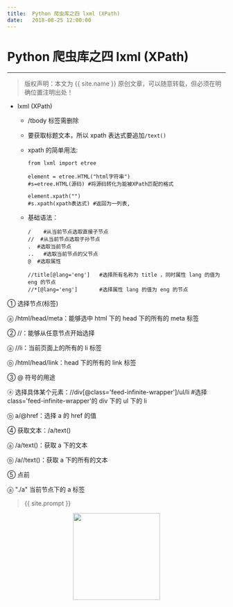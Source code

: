 ```yaml
---             
title:  Python 爬虫库之四 lxml (XPath)
date:   2018-08-25 12:00:00
---
```

# Python 爬虫库之四 lxml (XPath)

***
> 版权声明：本文为 {{ site.name }} 原创文章，可以随意转载，但必须在明确位置注明出处！

- lxml (XPath)

  - /tbody  标签需删除 

  - 要获取标题文本，所以 xpath 表达式要追加`/text() `

  - xpath 的简单用法:

    ```
    from lxml import etree
    
    element = etree.HTML("html字符串")
    #s=etree.HTML(源码) #将源码转化为能被XPath匹配的格式
    
    element.xpath("")
    #s.xpath(xpath表达式) #返回为一列表,
    ```

    

  - 基础语法：

  	```
  	/    #从当前节点选取直接子节点
  	//  #从当前节点选取子孙节点
  	.  #选取当前节点
  	..   #选取当前节点的父节点
  	@  #选取属性
    
  	//title[@lang='eng']   #选择所有名称为 title ，同时属性 lang 的值为 eng 的节点
  	//*[@lang='eng']       #选择属性 lang 的值为 eng 的节点
  	```

① 选择节点(标签)

ⓐ /html/head/meta：能够选中 html 下的 head 下的所有的 meta 标签

② //：能够从任意节点开始选择

ⓐ //li：当前页面上的所有的 li 标签

ⓑ /html/head/link：head 下的所有的 link 标签

③ @ 符号的用途

ⓐ 选择具体某个元素：//div[@class='feed-infinite-wrapper']/ul/li #选择 class='feed-infinite-wrapper'的 div 下的 ul 下的 li 

ⓑ a/@href：选择 a 的 href 的值

④ 获取文本：/a/text()

ⓐ  /a/text()：获取 a 下的文本

ⓑ  /a//text()：获取 a 下的所有的文本

⑤ 点前

ⓐ  "./a" 当前节点下的 a 标签

> {{ site.prompt }}

<div  align="center">
<img src="https://rengui520.github.io/images/wechart.jpg" width = "200" height = "200"/>